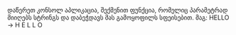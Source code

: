 ﻿დაწერეთ კონსოლ აპლიკაცია, შექმენით ფუნქცია, რომელიც პარამეტრად მიიღებს სტრინგს
და დაბეჭდავს მას გამოყოფილს სფეისებით. მაგ: HELLO -> H E L L O